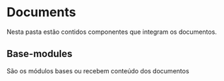 # Documents

Nesta pasta estão contidos componentes que integram os documentos.

## Base-modules

São os módulos bases ou recebem conteúdo dos documentos
